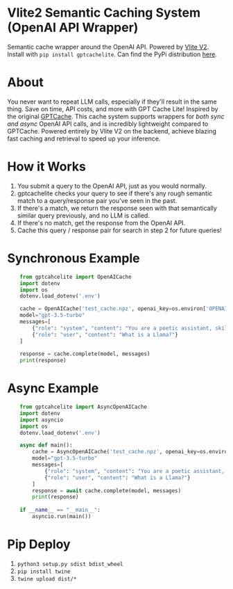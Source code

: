 # Vlite2 Semantic Caching System (OpenAI API Wrapper)
Semantic cache wrapper around the OpenAI API. Powered by [Vlite V2](https://github.com/raydelvecchio/vlite-v2). Install with `pip install gptcachelite`. Can find the PyPi distribution [here](https://pypi.org/project/gptcachelite/).

# About
You never want to repeat LLM calls, especially if they'll result in the same thing. Save on time, API costs, and more with GPT Cache Lite! Inspired by the
original [GPTCache](https://github.com/zilliztech/GPTCache). This cache system supports wrappers for *both sync and async* OpenAI API calls, and is incredibly
lightweight compared to GPTCache. Powered entirely by Vlite V2 on the backend, achieve blazing fast caching and retrieval to speed up your inference.

# How it Works
1. You submit a query to the OpenAI API, just as you would normally.
2. gptcachelite checks your query to see if there's any rough semantic match to a query/response pair you've seen in the past.
3. If there's a match, we return the response seen with that semantically similar query previously, and no LLM is called.
4. If there's no match, get the response from the OpenAI API.
5. Cache this query / response pair for search in step 2 for future queries!

# Synchronous Example
```python
    from gptcahcelite import OpenAICache
    import dotenv
    import os
    dotenv.load_dotenv('.env')

    cache = OpenAICache('test_cache.npz', openai_key=os.environ['OPENAI_API_KEY'])
    model="gpt-3.5-turbo"
    messages=[
        {"role": "system", "content": "You are a poetic assistant, skilled in explaining complex programming concepts with creative flair."},
        {"role": "user", "content": "What is a Llama?"}
    ]
    
    response = cache.complete(model, messages)
    print(response)
```

# Async Example
```python
    from gptcahcelite import AsyncOpenAICache
    import dotenv
    import asyncio
    import os
    dotenv.load_dotenv('.env')

    async def main():
        cache = AsyncOpenAICache('test_cache.npz', openai_key=os.environ['OPENAI_API_KEY'])
        model="gpt-3.5-turbo"
        messages=[
            {"role": "system", "content": "You are a poetic assistant, skilled in explaining complex programming concepts with creative flair."},
            {"role": "user", "content": "What is a Llama?"}
        ]
        response = await cache.complete(model, messages)
        print(response)
    
    if __name__ == "__main__":
        asyncio.run(main())
```

# Pip Deploy
1. `python3 setup.py sdist bdist_wheel`
2. `pip install twine`
3. `twine upload dist/*`